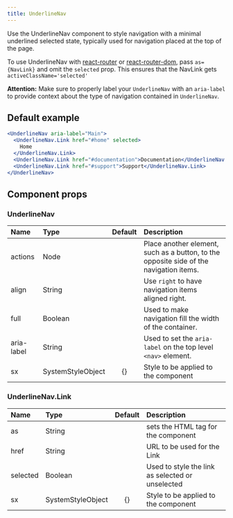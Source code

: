 ```yaml
---
title: UnderlineNav
---
```


Use the UnderlineNav component to style navigation with a minimal underlined selected state, typically used for navigation placed at the top of the page.

To use UnderlineNav with [react-router](https://github.com/ReactTraining/react-router) or
[react-router-dom](https://www.npmjs.com/package/react-router-dom), pass
`as={NavLink}` and omit the `selected` prop.
This ensures that the NavLink gets `activeClassName='selected'`

**Attention:** Make sure to properly label your `UnderlineNav` with an `aria-label` to provide context about the type of navigation contained in `UnderlineNav`.

## Default example

```jsx live
<UnderlineNav aria-label="Main">
  <UnderlineNav.Link href="#home" selected>
    Home
  </UnderlineNav.Link>
  <UnderlineNav.Link href="#documentation">Documentation</UnderlineNav.Link>
  <UnderlineNav.Link href="#support">Support</UnderlineNav.Link>
</UnderlineNav>
```

## Component props

### UnderlineNav

| Name       | Type              | Default | Description                                                                            |
| :--------- | :---------------- | :-----: | :------------------------------------------------------------------------------------- |
| actions    | Node              |         | Place another element, such as a button, to the opposite side of the navigation items. |
| align      | String            |         | Use `right` to have navigation items aligned right.                                    |
| full       | Boolean           |         | Used to make navigation fill the width of the container.                               |
| aria-label | String            |         | Used to set the `aria-label` on the top level `<nav>` element.                         |
| sx         | SystemStyleObject |   {}    | Style to be applied to the component                                                   |

### UnderlineNav.Link

| Name     | Type              | Default | Description                                      |
| :------- | :---------------- | :-----: | :----------------------------------------------- |
| as       | String            |         | sets the HTML tag for the component              |
| href     | String            |         | URL to be used for the Link                      |
| selected | Boolean           |         | Used to style the link as selected or unselected |
| sx       | SystemStyleObject |   {}    | Style to be applied to the component             |

